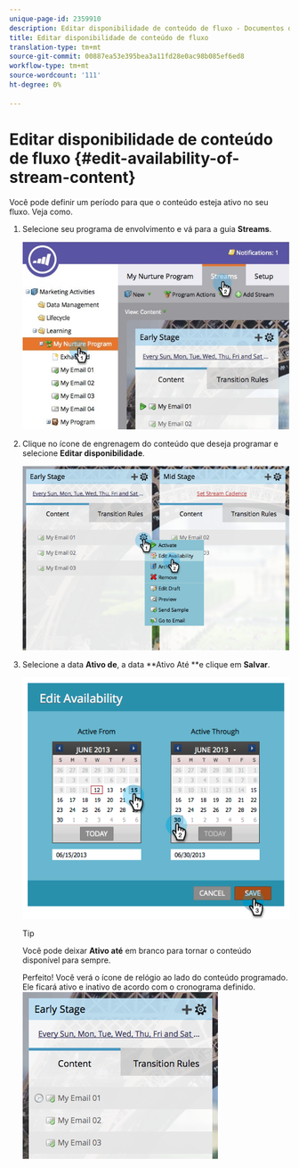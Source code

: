 ```yaml
---
unique-page-id: 2359910
description: Editar disponibilidade de conteúdo de fluxo - Documentos do marketing - Documentação do produto
title: Editar disponibilidade de conteúdo de fluxo
translation-type: tm+mt
source-git-commit: 00887ea53e395bea3a11fd28e0ac98b085ef6ed8
workflow-type: tm+mt
source-wordcount: '111'
ht-degree: 0%

---
```



# Editar disponibilidade de conteúdo de fluxo {#edit-availability-of-stream-content}

Você pode definir um período para que o conteúdo esteja ativo no seu fluxo. Veja como.

1. Selecione seu programa de envolvimento e vá para a guia **Streams**.

   ![](assets/cloneasteam-2.jpg)

1. Clique no ícone de engrenagem do conteúdo que deseja programar e selecione **Editar disponibilidade**.

   ![](assets/image2014-9-15-17-3a35-3a56.png)

1. Selecione a data **Ativo de**, a data **Ativo Até **e clique em **Salvar**.

   ![](assets/image2014-9-15-17-3a36-3a0.png)

   >[!TIP]
   >
   >Você pode deixar **Ativo até** em branco para tornar o conteúdo disponível para sempre.

   Perfeito! Você verá o ícone de relógio ao lado do conteúdo programado. Ele ficará ativo e inativo de acordo com o cronograma definido.   ![](assets/image2014-9-15-17-3a36-3a4.png)

